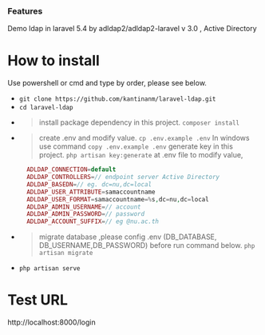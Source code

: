 ### Features
Demo ldap in laravel 5.4 by adldap2/adldap2-laravel v 3.0 , Active Directory 
# How to install
Use powershell or cmd and type by order, please see below.
- `git clone https://github.com/kantinanm/laravel-ldap.git`
- `cd laravel-ldap`
- > install package dependency in this project.
    `composer install`
- > create .env and modify value.
  `cp .env.example .env` 
  > In windows use command `copy .env.example .env` 
  > generate key in this project.
    `php artisan key:generate`
  > at .env file to modify value, 
  ```php
    ADLDAP_CONNECTION=default
    ADLDAP_CONTROLLERS=// endpoint server Active Directory 
    ADLDAP_BASEDN=// eg. dc=nu,dc=local
    ADLDAP_USER_ATTRIBUTE=samaccountname
    ADLDAP_USER_FORMAT=samaccountname=%s,dc=nu,dc=local
    ADLDAP_ADMIN_USERNAME=// account
    ADLDAP_ADMIN_PASSWORD=// password
    ADLDAP_ACCOUNT_SUFFIX=// eg @nu.ac.th
  ``` 
- > migrate database ,please config .env (DB_DATABASE, DB_USERNAME,DB_PASSWORD) before run command below.
    `php artisan migrate`
- `php artisan serve`


# Test URL
http://localhost:8000/login


